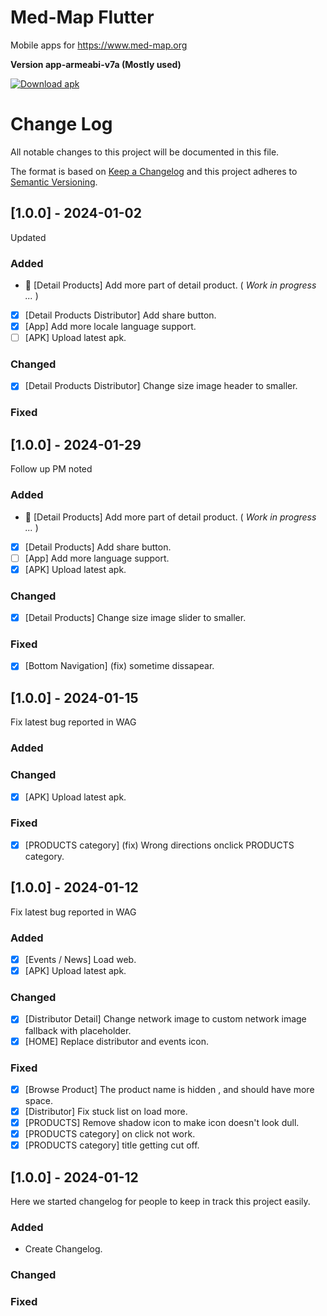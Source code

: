 # Med-Map Flutter

Mobile apps for https://www.med-map.org

<!-- BEGIN LATEST DOWNLOAD BUTTON -->
**Version app-armeabi-v7a (Mostly used)**

[![Download apk](https://custom-icon-badges.demolab.com/badge/-Download-blue?style=for-the-badge&logo=download&logoColor=white "Download apk")](https://raw.githubusercontent.com/CreatorB/flutter-medmap/dev/demo/app-armeabi-v7a-debug.apk)
<!-- END LATEST DOWNLOAD BUTTON -->

# Change Log
All notable changes to this project will be documented in this file.

The format is based on [Keep a Changelog](http://keepachangelog.com/)
and this project adheres to [Semantic Versioning](http://semver.org/).

## [1.0.0] - 2024-01-02

Updated

### Added

- :construction: [Detail Products] Add more part of detail product. ( _Work in
    progress ..._ )
- [x] [Detail Products Distributor] Add share button.
- [x] [App] Add more locale language support.
- [ ] [APK] Upload latest apk.

### Changed

- [x] [Detail Products Distributor] Change size image header to smaller.

### Fixed

## [1.0.0] - 2024-01-29

Follow up PM noted

### Added

- :construction: [Detail Products] Add more part of detail product. ( _Work in
    progress ..._ )
- [x] [Detail Products] Add share button.
- [ ] [App] Add more language support.
- [x] [APK] Upload latest apk.

### Changed

- [x] [Detail Products] Change size image slider to smaller.

### Fixed

- [x] [Bottom Navigation] (fix) sometime dissapear.

## [1.0.0] - 2024-01-15

Fix latest bug reported in WAG

### Added

### Changed

- [x] [APK] Upload latest apk.

### Fixed

- [x] [PRODUCTS category] (fix) Wrong directions onclick PRODUCTS category.

## [1.0.0] - 2024-01-12

Fix latest bug reported in WAG

### Added

- [x] [Events / News] Load web.
- [x] [APK] Upload latest apk.

### Changed

- [x] [Distributor Detail] Change network image to custom network image fallback with placeholder.
- [x] [HOME] Replace distributor and events icon.

### Fixed

- [x] [Browse Product] The product name is hidden , and should have more space.
- [x] [Distributor] Fix stuck list on load more.
- [x] [PRODUCTS] Remove shadow icon to make icon doesn't look dull.
- [x] [PRODUCTS category] on click not work.
- [x] [PRODUCTS category] title getting cut off.

## [1.0.0] - 2024-01-12

Here we started changelog for people to keep in track this project easily.

### Added

- Create Changelog.

### Changed

### Fixed
